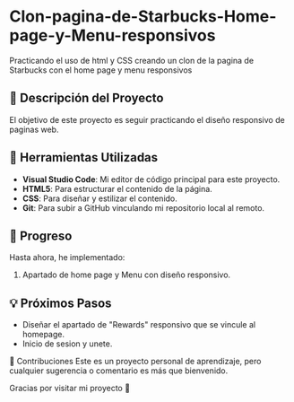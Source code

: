 # Clon-pagina-de-Starbucks-Home-page-y-Menu-responsivos
Practicando el uso de html y CSS creando un clon de la pagina de Starbucks con el home page y menu responsivos

## 📝 Descripción del Proyecto  

El objetivo de este proyecto es seguir practicando el diseño responsivo de paginas web.

## 🔧 Herramientas Utilizadas  
- **Visual Studio Code**: Mi editor de código principal para este proyecto.  
- **HTML5**: Para estructurar el contenido de la página.  
- **CSS**: Para diseñar y estilizar el contenido.  
- **Git**: Para subir a GitHub vinculando mi repositorio local al remoto.

## 🚀 Progreso  
Hasta ahora, he implementado:  
1. Apartado de home page y Menu con diseño responsivo.

## 💡 Próximos Pasos  
- Diseñar el apartado de "Rewards" responsivo que se vincule al homepage.  
- Inicio de sesion y unete.

🤝 Contribuciones
Este es un proyecto personal de aprendizaje, pero cualquier sugerencia o comentario es más que bienvenido.

Gracias por visitar mi proyecto 💚
